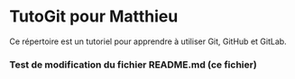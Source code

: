 # TutoGit pour Matthieu

Ce répertoire est un tutoriel pour apprendre à utiliser Git, GitHub et GitLab.

### Test de modification du fichier README.md (ce fichier)